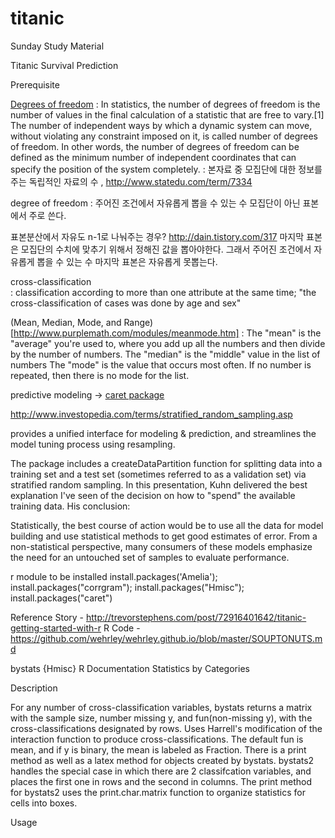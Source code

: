 # titanic
Sunday Study Material 




Titanic Survival Prediction
 
Prerequisite

[Degrees of freedom](https://en.wikipedia.org/wiki/Degrees_of_freedom_(statistics))
 : In statistics, the number of degrees of freedom is the number of values in the final calculation of a statistic that are free to vary.[1]
The number of independent ways by which a dynamic system can move, without violating any constraint imposed on it, is called number of degrees of freedom. In other words, the number of degrees of freedom can be defined as the minimum number of independent coordinates that can specify the position of the system completely.
 : 본자료 중 모집단에 대한 정보를 주는 독립적인 자료의 수 , http://www.statedu.com/term/7334

degree of freedom  : 주어진 조건에서 자유롭게 뽑을 수 있는 수
모집단이 아닌 표본에서 주로 쓴다.

표본분산에서 자유도 n-1로 나눠주는 경우?
http://dain.tistory.com/317
마지막 표본은 모집단의 수치에 맞추기 위해서 정해진 값을 뽑아야한다. 그래서 주어진 조건에서 자유롭게 뽑을 수 있는 수 마지막 표본은 자유롭게 못뽑는다.



 cross-classification  
   :  classification according to more than one attribute at the same time; "the cross-classification of cases was done by age and sex"
  
 (Mean, Median, Mode, and Range) [http://www.purplemath.com/modules/meanmode.htm]
    : The "mean" is the "average" you're used to, where you add up all the numbers and then divide by the number of numbers. The "median" is the "middle" value in the list of numbers The "mode" is the value that occurs most often. If no number is repeated, then there is no mode for the list.

 predictive modeling  -> [caret package](https://cran.r-project.org/web/packages/caret/index.html)

http://www.investopedia.com/terms/stratified_random_sampling.asp

provides a unified interface for modeling & prediction, and streamlines the model tuning process using resampling.

The package includes a createDataPartition function for splitting data into a training set and a test set (sometimes referred to as a validation set) via stratified random sampling. In this presentation, Kuhn delivered the best explanation I've seen of the decision on how to "spend" the available training data. His conclusion:

Statistically, the best course of action would be to use all the data for model building and use statistical methods to get good estimates of error. From a non-statistical perspective, many consumers of these models emphasize the need for an untouched set of samples to evaluate performance.


 
 
 r module to be installed
install.packages('Amelia');
install.packages("corrgram");
install.packages("Hmisc");
install.packages("caret")








Reference 
Story - http://trevorstephens.com/post/72916401642/titanic-getting-started-with-r
R Code - https://github.com/wehrley/wehrley.github.io/blob/master/SOUPTONUTS.md



bystats {Hmisc} R Documentation
Statistics by Categories

Description

For any number of cross-classification variables, bystats returns a matrix with the sample size, number missing y, and fun(non-missing y), with the cross-classifications designated by rows. Uses Harrell's modification of the interaction function to produce cross-classifications. The default fun is mean, and if y is binary, the mean is labeled as Fraction. There is a print method as well as a latex method for objects created by bystats. bystats2 handles the special case in which there are 2 classifcation variables, and places the first one in rows and the second in columns. The print method for bystats2 uses the print.char.matrix function to organize statistics for cells into boxes.

Usage